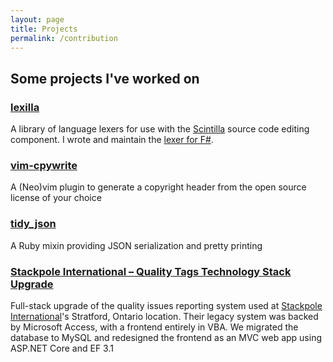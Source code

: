```yaml
---
layout: page
title: Projects
permalink: /contribution
---
```


## Some projects I've worked on

### [lexilla](https://www.scintilla.org/LexillaHistory.html)

A library of language lexers for use with the [Scintilla](https://www.scintilla.org)
source code editing component. I wrote and maintain the [lexer for F#][].

### [vim-cpywrite](https://www.vim.org/scripts/script.php?script_id=5888)

A (Neo)vim plugin to generate a copyright header from the open source license of your choice

### [tidy_json](https://rubygems.org/gems/tidy_json)

A Ruby mixin providing JSON serialization and pretty printing

### [Stackpole International &ndash; Quality Tags Technology Stack Upgrade](https://stackpole-qtags-dev.herokuapp.com)

Full-stack upgrade of the quality issues reporting system used at [Stackpole International](https://www.stackpole.com)'s Stratford, Ontario location. Their legacy system was backed by Microsoft Access, with a frontend entirely in VBA. We migrated the database to MySQL and redesigned the frontend as an MVC web app using ASP.NET Core and EF 3.1


[lexer for F#]: https://github.com/ScintillaOrg/lexilla/blob/master/lexers/LexFSharp.cxx

